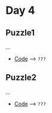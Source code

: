# Day 4

## Puzzle1
...

* [Code](./puzzle1.py) --> `???`

## Puzzle2
...

* [Code](./puzzle2.py) --> `???`
